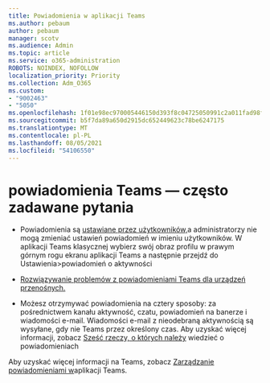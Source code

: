 ```yaml
---
title: Powiadomienia w aplikacji Teams
ms.author: pebaum
author: pebaum
manager: scotv
ms.audience: Admin
ms.topic: article
ms.service: o365-administration
ROBOTS: NOINDEX, NOFOLLOW
localization_priority: Priority
ms.collection: Adm_O365
ms.custom:
- "9002463"
- "5050"
ms.openlocfilehash: 1f01e98ec970005446150d393f8c04725050991c2a011fad98f22113f2246681
ms.sourcegitcommit: b5f7da89a650d2915dc652449623c78be6247175
ms.translationtype: MT
ms.contentlocale: pl-PL
ms.lasthandoff: 08/05/2021
ms.locfileid: "54106550"
---
```

# <a name="teams-notifications-faq"></a>powiadomienia Teams — często zadawane pytania


- Powiadomienia są [ustawiane przez użytkowników,](https://support.microsoft.com/office/1cc31834-5fe5-412b-8edb-43fecc78413d)a administratorzy nie mogą zmieniać ustawień powiadomień w imieniu użytkowników. W aplikacji Teams klasycznej wybierz swój obraz profilu w prawym górnym rogu ekranu aplikacji Teams a następnie przejdź do Ustawienia>powiadomień o aktywności

- [Rozwiązywanie problemów z powiadomieniami Teams dla urządzeń przenośnych.](https://support.microsoft.com/office/6d125ac2-e440-4fab-8e4c-2227a52d460c)

- Możesz otrzymywać powiadomienia na cztery sposoby: za pośrednictwem kanału aktywność, czatu, powiadomień na banerze i wiadomości e-mail. Wiadomości e-mail z nieodebraną aktywnością są wysyłane, gdy nie Teams przez określony czas. Aby uzyskać więcej informacji, zobacz [Sześć rzeczy, o których należy](https://support.microsoft.com/office/abb62c60-3d15-4968-b86a-42fea9c22cf4) wiedzieć o powiadomieniach

Aby uzyskać więcej informacji na Teams, zobacz [Zarządzanie powiadomieniami w](https://support.office.com/article/1cc31834-5fe5-412b-8edb-43fecc78413d#ID0EAABAAA)aplikacji Teams.
